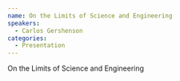 ```yaml
--- 
name: On the Limits of Science and Engineering
speakers: 
  - Carlos Gershenson
categories:
  - Presentation
---
```


On the Limits of Science and Engineering